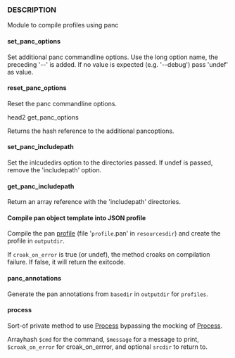 
### DESCRIPTION

Module to compile profiles using panc

#### set\_panc\_options

Set additional panc commandline options.
Use the long option name, the preceding '--' is added.
If no value is expected (e.g. '--debug') pass 'undef' as value.

#### reset\_panc\_options

Reset the panc commandline options.

head2 get\_panc\_options

Returns the hash reference to the additional pancoptions.

#### set\_panc\_includepath

Set the inlcudedirs option to the directories passed.
If undef is passed, remove the 'includepath' option.

#### get\_panc\_includepath

Return an array reference with the 'includepath' directories.

#### Compile pan object template into JSON profile

Compile the pan [profile](../components/profile.md) (file '`profile`.pan' in `resourcesdir`)
and create the profile in `outputdir`.

If `croak_on_error` is true (or undef), the method croaks on compilation failure.
If false, it will return the exitcode.

#### panc\_annotations

Generate the pan annotations from `basedir` in `outputdir` for `profiles`.

#### process

Sort-of private method to use [Process](../CAF/Process.md) bypassing the mocking of [Process](../CAF/Process.md).

Arrayhash `$cmd` for the command, `$message` for a message to print,
`$croak_on_error` for croak\_on\_errror, and optional `srcdir` to return to.
